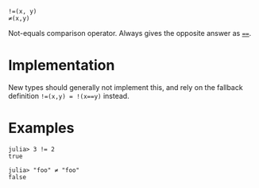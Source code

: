 ```
!=(x, y)
≠(x,y)
```

Not-equals comparison operator. Always gives the opposite answer as [`==`](@ref).

# Implementation

New types should generally not implement this, and rely on the fallback definition `!=(x,y) = !(x==y)` instead.

# Examples

```jldoctest
julia> 3 != 2
true

julia> "foo" ≠ "foo"
false
```
